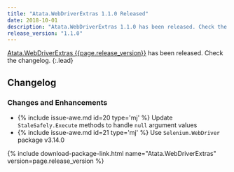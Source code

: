 ```yaml
---
title: "Atata.WebDriverExtras 1.1.0 Released"
date: 2018-10-01
description: "Atata.WebDriverExtras 1.1.0 has been released. Check the changelog."
release_version: "1.1.0"
---
```


[Atata.WebDriverExtras {{page.release_version}}](https://www.nuget.org/packages/Atata.WebDriverExtras/{{page.release_version}}) has been released. Check the changelog.
{:.lead}

<!--more-->

## Changelog

### Changes and Enhancements

- {% include issue-awe.md id=20 type='mj' %} Update `StaleSafely.Execute` methods to handle `null` argument values
- {% include issue-awe.md id=21 type='mj' %} Use `Selenium.WebDriver` package v3.14.0

{% include download-package-link.html name="Atata.WebDriverExtras" version=page.release_version %}